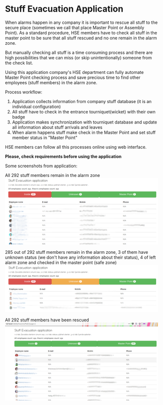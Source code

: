 Stuff Evacuation Application
============================

When alarms happen in any company it is important to rescue all stuff to the secure place (sometimes we call that place Master Point or Assembly Point). As a standard procedure, HSE members have to check all stuff in the master point to be sure that all stuff rescued and no one remain in the alarm zone.

But manually checking all stuff is a time consuming process and there are high possibilities that we can miss (or skip unintentionally) someone from the check list.

Using this application company's HSE department can fully automate Master Point checking process and save precious time to find other employees (stuff members) in the alarm zone.

Process workflow:

1. Application collects information from company stuff database (it is an individual configuration)
2. All stuff have to check in the entrance tourniquet(wicket) with their own badge
3. Application makes synchronization with tourniquet database and update all information about stuff arrivals and leaves
4. When alarm happens stuff make check in the Master Point and set stuff member status in "Master Point"

HSE members can follow all this processes online using web interface.

**Please, check requirements before using the application**

Some screenshots from application:

All 292 stuff members remain in the alarm zone
![Image](https://raw.githubusercontent.com/Shik0/Evacuation/master/media/images/inside_stuff_.png)

285 out of 292 stuff members remain in the alarm zone, 3 of them have unknown status (we don't have any information about their status), 4 of left alarm zone and checked in the master point (safe zone)
![Image](https://raw.githubusercontent.com/Shik0/Evacuation/master/media/images/main_stuff_.png)

All 292 stuff members have been rescued
![Image](https://raw.githubusercontent.com/Shik0/Evacuation/master/media/images/master_stuff_.png)
